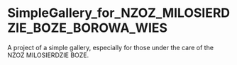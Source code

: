 # SimpleGallery_for_NZOZ_MILOSIERDZIE_BOZE_BOROWA_WIES
A project of a simple gallery, especially for those under the care of the NZOZ MILOSIERDZIE BOZE.
